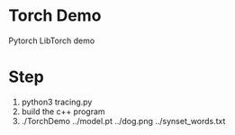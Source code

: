 # Torch Demo

Pytorch LibTorch demo


# Step
1. python3 tracing.py
2. build the c++ program
3. ./TorchDemo ../model.pt ../dog.png ../synset_words.txt
   

